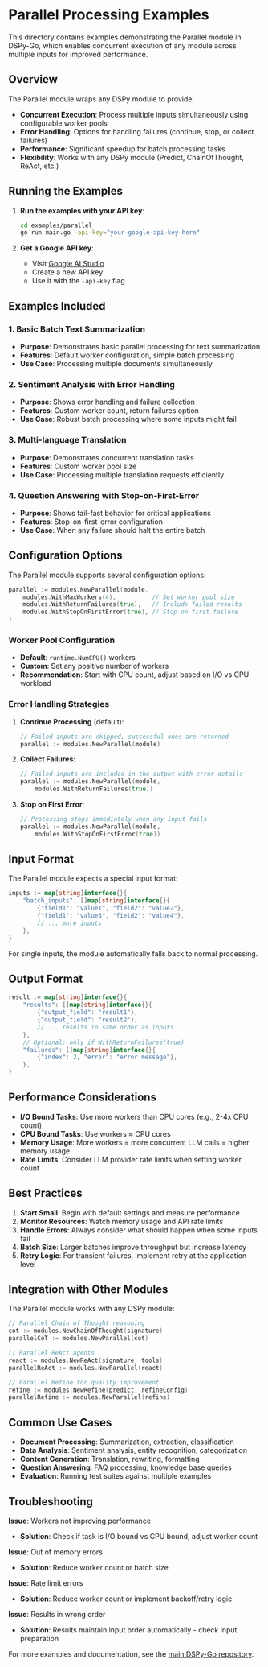 # Parallel Processing Examples

This directory contains examples demonstrating the Parallel module in DSPy-Go, which enables concurrent execution of any module across multiple inputs for improved performance.

## Overview

The Parallel module wraps any DSPy module to provide:
- **Concurrent Execution**: Process multiple inputs simultaneously using configurable worker pools
- **Error Handling**: Options for handling failures (continue, stop, or collect failures)
- **Performance**: Significant speedup for batch processing tasks
- **Flexibility**: Works with any DSPy module (Predict, ChainOfThought, ReAct, etc.)

## Running the Examples

1. **Run the examples with your API key**:
   ```bash
   cd examples/parallel
   go run main.go -api-key="your-google-api-key-here"
   ```

2. **Get a Google API key**:
   - Visit [Google AI Studio](https://makersuite.google.com/app/apikey)
   - Create a new API key
   - Use it with the `-api-key` flag

## Examples Included

### 1. Basic Batch Text Summarization
- **Purpose**: Demonstrates basic parallel processing for text summarization
- **Features**: Default worker configuration, simple batch processing
- **Use Case**: Processing multiple documents simultaneously

### 2. Sentiment Analysis with Error Handling
- **Purpose**: Shows error handling and failure collection
- **Features**: Custom worker count, return failures option
- **Use Case**: Robust batch processing where some inputs might fail

### 3. Multi-language Translation
- **Purpose**: Demonstrates concurrent translation tasks
- **Features**: Custom worker pool size
- **Use Case**: Processing multiple translation requests efficiently

### 4. Question Answering with Stop-on-First-Error
- **Purpose**: Shows fail-fast behavior for critical applications
- **Features**: Stop-on-first-error configuration
- **Use Case**: When any failure should halt the entire batch

## Configuration Options

The Parallel module supports several configuration options:

```go
parallel := modules.NewParallel(module,
    modules.WithMaxWorkers(4),          // Set worker pool size
    modules.WithReturnFailures(true),   // Include failed results
    modules.WithStopOnFirstError(true), // Stop on first failure
)
```

### Worker Pool Configuration
- **Default**: `runtime.NumCPU()` workers
- **Custom**: Set any positive number of workers
- **Recommendation**: Start with CPU count, adjust based on I/O vs CPU workload

### Error Handling Strategies

1. **Continue Processing** (default):
   ```go
   // Failed inputs are skipped, successful ones are returned
   parallel := modules.NewParallel(module)
   ```

2. **Collect Failures**:
   ```go
   // Failed inputs are included in the output with error details
   parallel := modules.NewParallel(module, 
       modules.WithReturnFailures(true))
   ```

3. **Stop on First Error**:
   ```go
   // Processing stops immediately when any input fails
   parallel := modules.NewParallel(module, 
       modules.WithStopOnFirstError(true))
   ```

## Input Format

The Parallel module expects a special input format:

```go
inputs := map[string]interface{}{
    "batch_inputs": []map[string]interface{}{
        {"field1": "value1", "field2": "value2"},
        {"field1": "value3", "field2": "value4"},
        // ... more inputs
    },
}
```

For single inputs, the module automatically falls back to normal processing.

## Output Format

```go
result := map[string]interface{}{
    "results": []map[string]interface{}{
        {"output_field": "result1"},
        {"output_field": "result2"},
        // ... results in same order as inputs
    },
    // Optional: only if WithReturnFailures(true)
    "failures": []map[string]interface{}{
        {"index": 2, "error": "error message"},
    },
}
```

## Performance Considerations

- **I/O Bound Tasks**: Use more workers than CPU cores (e.g., 2-4x CPU count)
- **CPU Bound Tasks**: Use workers ≈ CPU cores
- **Memory Usage**: More workers = more concurrent LLM calls = higher memory usage
- **Rate Limits**: Consider LLM provider rate limits when setting worker count

## Best Practices

1. **Start Small**: Begin with default settings and measure performance
2. **Monitor Resources**: Watch memory usage and API rate limits
3. **Handle Errors**: Always consider what should happen when some inputs fail
4. **Batch Size**: Larger batches improve throughput but increase latency
5. **Retry Logic**: For transient failures, implement retry at the application level

## Integration with Other Modules

The Parallel module works with any DSPy module:

```go
// Parallel Chain of Thought reasoning
cot := modules.NewChainOfThought(signature)
parallelCoT := modules.NewParallel(cot)

// Parallel ReAct agents
react := modules.NewReAct(signature, tools)
parallelReAct := modules.NewParallel(react)

// Parallel Refine for quality improvement
refine := modules.NewRefine(predict, refineConfig)
parallelRefine := modules.NewParallel(refine)
```

## Common Use Cases

- **Document Processing**: Summarization, extraction, classification
- **Data Analysis**: Sentiment analysis, entity recognition, categorization
- **Content Generation**: Translation, rewriting, formatting
- **Question Answering**: FAQ processing, knowledge base queries
- **Evaluation**: Running test suites against multiple examples

## Troubleshooting

**Issue**: Workers not improving performance
- **Solution**: Check if task is I/O bound vs CPU bound, adjust worker count

**Issue**: Out of memory errors
- **Solution**: Reduce worker count or batch size

**Issue**: Rate limit errors
- **Solution**: Reduce worker count or implement backoff/retry logic

**Issue**: Results in wrong order
- **Solution**: Results maintain input order automatically - check input preparation

For more examples and documentation, see the [main DSPy-Go repository](https://github.com/XiaoConstantine/dspy-go).